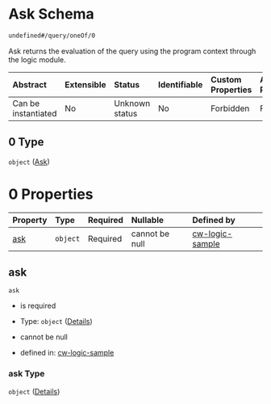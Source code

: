 # Ask Schema

```txt
undefined#/query/oneOf/0
```

Ask returns the evaluation of the query using the program context through the logic module.

| Abstract            | Extensible | Status         | Identifiable | Custom Properties | Additional Properties | Access Restrictions | Defined In                                                                   |
| :------------------ | :--------- | :------------- | :----------- | :---------------- | :-------------------- | :------------------ | :--------------------------------------------------------------------------- |
| Can be instantiated | No         | Unknown status | No           | Forbidden         | Forbidden             | none                | [cw-logic-sample.json\*](schema/cw-logic-sample.json "open original schema") |

## 0 Type

`object` ([Ask](cw-logic-sample-querymsg-oneof-ask.md))

# 0 Properties

| Property    | Type     | Required | Nullable       | Defined by                                                                                                        |
| :---------- | :------- | :------- | :------------- | :---------------------------------------------------------------------------------------------------------------- |
| [ask](#ask) | `object` | Required | cannot be null | [cw-logic-sample](cw-logic-sample-querymsg-oneof-ask-properties-ask.md "undefined#/query/oneOf/0/properties/ask") |

## ask

`ask`

* is required

* Type: `object` ([Details](cw-logic-sample-querymsg-oneof-ask-properties-ask.md))

* cannot be null

* defined in: [cw-logic-sample](cw-logic-sample-querymsg-oneof-ask-properties-ask.md "undefined#/query/oneOf/0/properties/ask")

### ask Type

`object` ([Details](cw-logic-sample-querymsg-oneof-ask-properties-ask.md))
